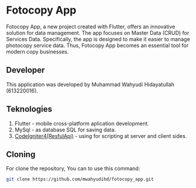 # Fotocopy App

Fotocopy App, a new project created with Flutter, offers an innovative solution for data management. The app focuses on Master Data (CRUD) for Services Data. Specifically, the app is designed to make it easier to manage photocopy service data. Thus, Fotocopy App becomes an essential tool for modern copy businesses.

## Developer

This application was developed by Muhammad Wahyudi Hidayatullah (613220016).

## Teknologies

1. Flutter - mobile cross-platform aplication development.
2. MySql - as database SQL for saving data.
3. [CodeIgniter4(ResfulApi)](https://github.com/mwahyudihd/fotocopy-api)  - using for scripting at server and client sides.

## Cloning

For clone the repository, You can to use this command:

```bash
git clone https://github.com/mwahyudihd/fotocopy_app.git
